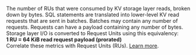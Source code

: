 The number of RUs that were consumed by KV storage layer reads, broken down by bytes. SQL statements are translated into lower-level KV read requests that are sent in batches. Batches may contain any number of requests. Requests can have a payload containing any number of bytes. Storage layer I/O is converted to Request Units using this equivalency:
<br>
<b>1 RU = 64 KiB read request payload (prorated)</b>
<br>
Correlate these metrics with Request Units (RUs). <a href="https://www.cockroachlabs.com/docs/cockroachcloud/serverless-resource-usage">Learn more</a>.